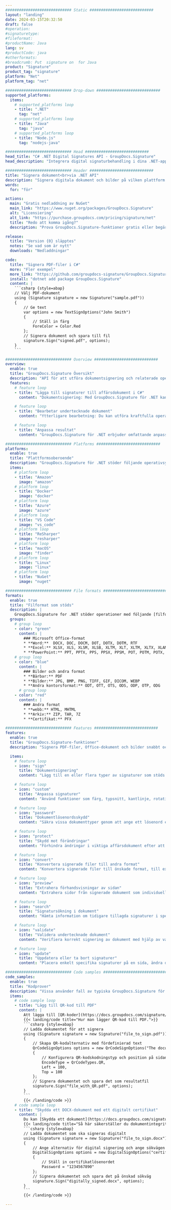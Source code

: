 ```yaml
---
############################# Static ############################
layout: "landing"
date: 2024-03-15T20:32:50
draft: false
#operation: 
#signaturetype: 
#fileformat: 
#productName: Java
lang: sv
#productCode: java
#otherformats: 
#breadcrumb: Put  signature on  for Java
product: "Signature"
product_tag: "signature"
platform: "Net"
platform_tag: "net"

############################# Drop-down ############################
supported_platforms:
  items:
    # supported_platforms loop
    - title: ".NET"
      tag: "net"
    # supported_platforms loop
    - title: "Java"
      tag: "java"
    # supported_platforms loop
    - title: "Node.js"
      tag: "nodejs-java"

############################# Head ############################
head_title: "C# .NET Digital Signatures API - GroupDocs.Signature"
head_description: "Integrera digital signaturbehandling i dina .NET-appar med GroupDocs.Signature. Säkra dina filer med signaturer snabbt och effektivt."

############################# Header ############################
title: "Signera dokument<br>via .NET API"
description: "Signera digitala dokument och bilder på vilken plattform som helst med hjälp av våra flexibla API:er och appbaserade lösningar för programmerare och slutanvändare."
words:
  for: "för"

actions:
  main: "Gratis nedladdning av NuGet"
  main_link: "https://www.nuget.org/packages/GroupDocs.Signature"
  alt: "Licensiering"
  alt_link: "https://purchase.groupdocs.com/pricing/signature/net"
  title: "Redo att komma igång?"
  description: "Prova GroupDocs.Signature-funktioner gratis eller begär en licens"

release:
  title: "Version {0} släpptes"
  notes: "Se vad som är nytt"
  downloads: "Nedladdningar"

code:
  title: "Signera PDF-filer i C#"
  more: "Fler exempel"
  more_link: "https://github.com/groupdocs-signature/GroupDocs.Signature-for-.NET"
  install: "dotnet add package GroupDocs.Signature"
  content: |
    ```csharp {style=abap}   
    // Välj PDF-dokument
    using (Signature signature = new Signature("sample.pdf"))
    {
        // Ge text
        var options = new TextSignOptions("John Smith")
        {
            // Ställ in färg
            ForeColor = Color.Red
        };
        // Signera dokument och spara till fil
        signature.Sign("signed.pdf", options);
    }
    ```

############################# Overview ############################
overview:
  enable: true
  title: "GroupDocs.Signature Översikt"
  description: "API för att utföra dokumentsignering och relaterade operationer i .NET-applikationer"
  features:
    # feature loop
    - title: "Lägga till signaturer till affärsdokument i C#"
      content: "Dokumentsignering: Med GroupDocs.Signature för .NET kan du lägga till olika typer av signaturer, som text, bilder, streckkoder och digitala certifikat, till PDF- och Office-dokument. Detta API låter dig signera dina dokument med nästan vilken datatyp som helst, inklusive dolda metadata."

    # feature loop
    - title: "Bearbetar undertecknade dokument"
      content: "Ytterligare bearbetning: Du kan utföra kraftfulla operationer på signerade dokument med GroupDocs.Signature. Detta inkluderar att söka efter befintliga signaturer i affärsdokument och verifiera dem med hjälp av specifika kriterier. Dessutom kan du hämta dokumentinformation och förhandsgranska sidor genom detta .NET API."

    # feature loop
    - title: "Anpassa resultat"
      content: "GroupDocs.Signature för .NET erbjuder omfattande anpassningsmöjligheter. Du kan exakt placera signaturer var som helst på en dokumentsida och justera deras utseende med en mängd olika inställningar. Dessutom stöder detta API att spara bearbetade dokument i ett brett utbud av format som stöds."

############################# Platforms ############################
platforms:
  enable: true
  title: "Plattformsoberoende"
  description: "GroupDocs.Signature för .NET stöder följande operativsystem, ramverk och pakethanterare"
  items:
    # platform loop
    - title: "Amazon"
      image: "amazon"
    # platform loop
    - title: "Docker"
      image: "docker"
    # platform loop
    - title: "Azure"
      image: "azure"
    # platform loop
    - title: "VS Code"
      image: "vs_code"
    # platform loop
    - title: "ReSharper"
      image: "resharper"
    # platform loop
    - title: "macOS"
      image: "finder"
    # platform loop
    - title: "Linux"
      image: "linux"
    # platform loop
    - title: "NuGet"
      image: "nuget"

############################# File formats ############################
formats:
  enable: true
  title: "Filformat som stöds"
  description: |
    GroupDocs.Signature for .NET stöder operationer med följande [filformat](https://docs.groupdocs.com/signature/net/supported-document-formats/).
  groups:
    # group loop
    - color: "green"
      content: |
        ### Microsoft Office-format
        * **Word:**  DOCX, DOC, DOCM, DOT, DOTX, DOTM, RTF
        * **Excel:** XLSX, XLS, XLSM, XLSB, XLTM, XLT, XLTM, XLTX, XLAM, SXC, SpreadsheetML
        * **PowerPoint:** PPT, PPTX, PPS, PPSX, PPSM, POT, POTM, POTX, PPTM
    # group loop
    - color: "blue"
      content: |
        ### Bilder och andra format
        * **Bärbar:** PDF
        * **Bilder:** JPG, BMP, PNG, TIFF, GIF, DICOM, WEBP
        * **Andra kontorsformat:** ODT, OTT, OTS, ODS, ODP, OTP, ODG
      # group loop
    - color: "red"
      content: |
        ### Andra format
        * **webb:** HTML, MHTML
        * **Arkiv:** ZIP, TAR, 7Z
        * **Certifikat:** PFX

############################# Features ############################
features:
  enable: true
  title: "GroupDocs.Signature-funktioner"
  description: "Signera PDF-filer, Office-dokument och bilder snabbt och exakt"

  items:
    # feature loop
    - icon: "sign"
      title: "Dokumentsignering"
      content: "Lägg till en eller flera typer av signaturer som stöds exakt på valfri specificerad plats på affärsdokument."

    # feature loop
    - icon: "custom"
      title: "Anpassa signaturer"
      content: "Använd funktioner som färg, typsnitt, kantlinje, rotation etc. för att konfigurera utseendet på signaturer."

    # feature loop
    - icon: "password"
      title: "Dokumentlösenordsskydd"
      content: "Säkra vissa dokumenttyper genom att ange ett lösenord efter signering."

    # feature loop
    - icon: "protect"
      title: "Skydd mot förändringar"
      content: "Förhindra ändringar i viktiga affärsdokument efter att du har lagt till en signatur med ett digitalt certifikat."

    # feature loop
    - icon: "convert"
      title: "Konvertera signerade filer till andra format"
      content: "Konvertera signerade filer till önskade format, till exempel att spara ett Word-dokument som en PDF."

    # feature loop
    - icon: "preview"
      title: "Extrahera förhandsvisningar av sidan"
      content: "Extrahera sidor från signerade dokument som individuella bilder för framtida bearbetning."

    # feature loop
    - icon: "search"
      title: "Signatursökning i dokument"
      content: "Hämta information om tidigare tillagda signaturer i specifika dokument."

    # feature loop
    - icon: "validate"
      title: "Validera undertecknade dokument"
      content: "Verifiera korrekt signering av dokument med hjälp av valideringsfunktioner."

    # feature loop
    - icon: "update"
      title: "Uppdatera eller ta bort signaturer"
      content: "Placera enkelt specifika signaturer på en sida, ändra deras text eller ta bort dem utan problem."

############################# Code samples ############################
code_samples:
  enable: true
  title: "Kodprover"
  description: "Vissa använder fall av typiska GroupDocs.Signature för .NET-operationer"
  items:
    # code sample loop
    - title: "Lägg till QR-kod till PDF"
      content: |
        Att lägga till [QR-koder](https://docs.groupdocs.com/signature/net/esign-document-with-qr-code-signature/) på specifika sidor med PDF-dokument kan förbättra affärsprocesserna. Nedan är ett exempel på hur man lägger till en QR-kod med GroupDocs.Signature.
        {{< landing/code title="Hur man lägger QR-kod till PDF.">}}
        ```csharp {style=abap}
        // Ladda dokumentet för att signera
        using (Signature signature = new Signature("file_to_sign.pdf"))
        {
            // Skapa QR-kodalternativ med fördefinierad text
            QrCodeSignOptions options = new QrCodeSignOptions("The document is approved by John Smith")
            {
                // Konfigurera QR-kodskodningstyp och position på sidan
                EncodeType = QrCodeTypes.QR,
                Left = 100,
                Top = 100
            };
            // Signera dokumentet och spara det som resultatfil
            signature.Sign("file_with_QR.pdf", options);
        }
        ```
        {{< /landing/code >}}
    # code sample loop
    - title: "Skydda ett DOCX-dokument med ett digitalt certifikat"
      content: |
        Du kan [Skydda ett dokument](https://docs.groupdocs.com/signature/net/esign-document-with-digital-signature/) genom att använda personliga eller företagssignaturer lagrade som digitala certifikat. Sådana skyddade dokument kan inte ändras utan att signaturen ogiltigförklaras.
        {{< landing/code title="Så här säkerställer du dokumentintegritet.">}}
        ```csharp {style=abap}   
        // Ladda dokumentet som ska signeras digitalt
        using (Signature signature = new Signature("file_to_sign.docx"))
        {
            // Ange alternativ för digital signering och ange sökvägen till certifikatfilen
            DigitalSignOptions options = new DigitalSignOptions("certificate.pfx")
            {
                // Ställ in certifikatlösenordet
                Password = "1234567890"
            };
            // Signera dokumentet och spara det på önskad sökväg
            signature.Sign("digitally_signed.docx", options);
        }
        ```
        {{< /landing/code >}}

---
```


